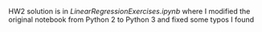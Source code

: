 HW2 solution is in *LinearRegressionExercises.ipynb* where I modified the original notebook from Python 2 to Python 3 and fixed some typos I found
